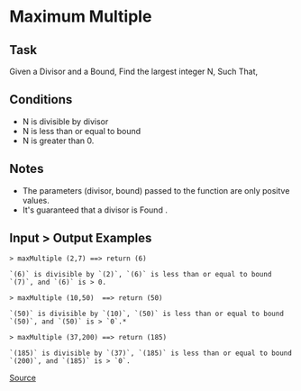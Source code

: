 # Maximum Multiple

## Task

Given a Divisor and a Bound, Find the largest integer N, Such That,

## Conditions

*   N is divisible by divisor
*   N is less than or equal to bound
*   N is greater than 0.

## Notes

*   The parameters (divisor, bound) passed to the function are only positve values.
*   It's guaranteed that a divisor is Found .

## Input > Output Examples
<!-- markdownlint-disable MD013 -->
```text
> maxMultiple (2,7) ==> return (6)

`(6)` is divisible by `(2)`, `(6)` is less than or equal to bound `(7)`, and `(6)` is > 0.
```

```text
> maxMultiple (10,50)  ==> return (50)

`(50)` is divisible by `(10)`, `(50)` is less than or equal to bound `(50)`, and `(50)` is > `0`.*
```

```text
> maxMultiple (37,200) ==> return (185)

`(185)` is divisible by `(37)`, `(185)` is less than or equal to bound `(200)`, and `(185)` is > `0`.
```
<!-- markdownlint-enable MD013 -->
[Source](https://www.codewars.com/kata/5aba780a6a176b029800041c/train/python)